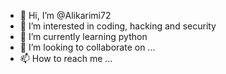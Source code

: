 - 👋 Hi, I’m @Alikarimi72
- 👀 I’m interested in coding, hacking and security
- 🌱 I’m currently learning python
- 💞️ I’m looking to collaborate on ...
- 📫 How to reach me ...

<!---
Alikarimi72/Alikarimi72 is a ✨ special ✨ repository because its `README.md` (this file) appears on your GitHub profile.
You can click the Preview link to take a look at your changes.
--->
